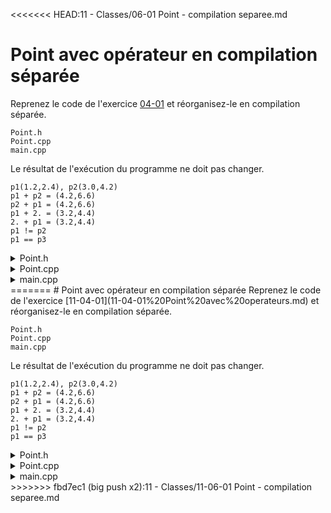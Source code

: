 <<<<<<< HEAD:11 - Classes/06-01 Point - compilation separee.md
# Point avec opérateur en compilation séparée
Reprenez le code de l'exercice [04-01](04-01%20Point%20avec%20operateurs.md) et réorganisez-le en compilation séparée.

~~~text
Point.h
Point.cpp
main.cpp
~~~

Le résultat de l'exécution du programme ne doit pas changer.

~~~text
p1(1.2,2.4), p2(3.0,4.2)
p1 + p2 = (4.2,6.6)
p2 + p1 = (4.2,6.6)
p1 + 2. = (3.2,4.4)
2. + p1 = (3.2,4.4)
p1 != p2
p1 == p3
~~~



<details>
<summary>Point.h</summary>

~~~cpp
#ifndef POINT_H
#define POINT_H

#include <iostream>
#include <utility>

class Point {
public:
    Point();
    Point(double x, double y);
    Point(const Point& p);
    void setX(double x);
    void setY(double y);
    double getX() const;
    double getY() const;
    void deplacer(double dx, double dy);
    void afficher() const;    
private:
    double x, y;
};

// -----------------------------------------------------------------
std::pair<double, double> analyserPoint(const Point& p);
std::ostream& operator<<(std::ostream& cout, const Point& p);
Point operator+(const Point& lhs, const Point& rhs);
Point operator+(const Point& lhs, double rhs);
Point operator+(double rhs, const Point& lhs);
bool operator== (const Point& lhs, const Point& rhs);

// -----------------------------------------------------------------
#endif /* POINT_H */
~~~

</details>

<details>
<summary>Point.cpp</summary>

~~~cpp
#include <iostream>
#include <utility>
#include <iomanip>

#include "Point.h"

using namespace std;

Point::Point() : Point(0., 0.) {}

Point::Point(double x, double y) : x(x), y(y) {}

Point::Point(const Point& p) : Point(p.x, p.y) {}

void Point::setX(double x){
    this->x = x;
}

void Point::setY(double y){
    this->y = y;
}

double Point::getX() const {
    return this->x;
}

double Point::getY() const {
    return this->y;
}

void Point::deplacer(double dx, double dy) {
    x += dx;
    y += dy;
}

void Point::afficher() const {
    cout << "(" << x << "," << y << ")" << endl;
}

// -----------------------------------------------------------------
pair<double, double> analyserPoint(const Point& p){
    return {p.getX(), p.getY()};
}

ostream& operator<<(ostream& cout, const Point& p){
    return cout << fixed << setprecision(1) 
            << "(" << p.getX() << "," 
            << p.getY() << ")"; 
}

Point operator+(double rhs, const Point& lhs){
    return lhs + rhs;
}

Point operator+(const Point& lhs, const Point& rhs) {
    return Point(lhs.getX() + rhs.getX(), lhs.getY() + rhs.getY());
}

Point operator+(const Point& lhs, double rhs) {
    return Point(lhs.getX() + rhs, lhs.getY() + rhs);
}

bool operator==(const Point& lhs, const Point & rhs) {
    return lhs.getX() == rhs.getX() && lhs.getY() == rhs.getY();
}
~~~

</details>

<details>
<summary>main.cpp</summary>

~~~cpp
#include <iostream>

#include "Point.h"

using namespace std;

int main() {

    Point p1(1.2, 2.4);
    Point p2(3., 4.2);

    cout << "p1" << p1 << ", p2" << p2 << endl;
    
    cout << "p1 + p2 = " << p1 + p2 << endl;
    cout << "p2 + p1 = " << p2 + p1 << endl;

    cout << "p1 + 2. = " << p1 + 2. << endl;
    cout << "2. + p1 = " << 2. + p1 << endl;

    
    cout << (p1 == p2 ? "p1 == p2" : "p1 != p2") << endl;
    Point p3(p1);
    cout << (p1 == p3 ? "p1 == p3" : "p1 != p3") << endl;

    return EXIT_SUCCESS;
}
~~~

</details>
=======
# Point avec opérateur en compilation séparée
Reprenez le code de l'exercice [11-04-01](11-04-01%20Point%20avec%20operateurs.md) et réorganisez-le en compilation séparée.

~~~text
Point.h
Point.cpp
main.cpp
~~~

Le résultat de l'exécution du programme ne doit pas changer.

~~~text
p1(1.2,2.4), p2(3.0,4.2)
p1 + p2 = (4.2,6.6)
p2 + p1 = (4.2,6.6)
p1 + 2. = (3.2,4.4)
2. + p1 = (3.2,4.4)
p1 != p2
p1 == p3
~~~



<details>
<summary>Point.h</summary>

~~~cpp
#ifndef POINT_H
#define POINT_H

#include <iostream>
#include <utility>

class Point {
public:
    Point();
    Point(double x, double y);
    Point(const Point& p);
    void setX(double x);
    void setY(double y);
    double getX() const;
    double getY() const;
    void deplacer(double dx, double dy);
    void afficher() const;    
private:
    double x, y;
};

// -----------------------------------------------------------------
std::pair<double, double> analyserPoint(const Point& p);
std::ostream& operator<<(std::ostream& cout, const Point& p);
Point operator+(const Point& lhs, const Point& rhs);
Point operator+(const Point& lhs, double rhs);
Point operator+(double rhs, const Point& lhs);
bool operator== (const Point& lhs, const Point& rhs);

// -----------------------------------------------------------------
#endif /* POINT_H */
~~~

</details>

<details>
<summary>Point.cpp</summary>

~~~cpp
#include <iostream>
#include <utility>
#include <iomanip>

#include "Point.h"

using namespace std;

Point::Point() : Point(0., 0.) {}

Point::Point(double x, double y) : x(x), y(y) {}

Point::Point(const Point& p) : Point(p.x, p.y) {}

void Point::setX(double x){
    this->x = x;
}

void Point::setY(double y){
    this->y = y;
}

double Point::getX() const {
    return this->x;
}

double Point::getY() const {
    return this->y;
}

void Point::deplacer(double dx, double dy) {
    x += dx;
    y += dy;
}

void Point::afficher() const {
    cout << "(" << x << "," << y << ")" << endl;
}

// -----------------------------------------------------------------
pair<double, double> analyserPoint(const Point& p){
    return {p.getX(), p.getY()};
}

ostream& operator<<(ostream& cout, const Point& p){
    return cout << fixed << setprecision(1) 
            << "(" << p.getX() << "," 
            << p.getY() << ")"; 
}

Point operator+(double rhs, const Point& lhs){
    return lhs + rhs;
}

Point operator+(const Point& lhs, const Point& rhs) {
    return Point(lhs.getX() + rhs.getX(), lhs.getY() + rhs.getY());
}

Point operator+(const Point& lhs, double rhs) {
    return Point(lhs.getX() + rhs, lhs.getY() + rhs);
}

bool operator==(const Point& lhs, const Point & rhs) {
    return lhs.getX() == rhs.getX() && lhs.getY() == rhs.getY();
}
~~~

</details>

<details>
<summary>main.cpp</summary>

~~~cpp
#include <iostream>

#include "Point.h"

using namespace std;

int main() {

    Point p1(1.2, 2.4);
    Point p2(3., 4.2);

    cout << "p1" << p1 << ", p2" << p2 << endl;
    
    cout << "p1 + p2 = " << p1 + p2 << endl;
    cout << "p2 + p1 = " << p2 + p1 << endl;

    cout << "p1 + 2. = " << p1 + 2. << endl;
    cout << "2. + p1 = " << 2. + p1 << endl;

    
    cout << (p1 == p2 ? "p1 == p2" : "p1 != p2") << endl;
    Point p3(p1);
    cout << (p1 == p3 ? "p1 == p3" : "p1 != p3") << endl;

    return EXIT_SUCCESS;
}
~~~

</details>
>>>>>>> fbd7ec1 (big push x2):11 - Classes/11-06-01 Point - compilation separee.md
